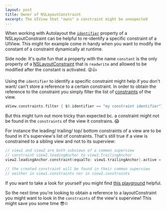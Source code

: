 ```yaml
---
layout: post
title: Owner of NSLayoutConstraint
excerpt: The UIView that "owns" a constraint might be unexpected
---
```


When working with Autolayout the [`identifier`](https://developer.apple.com/library/ios/documentation/AppKit/Reference/NSLayoutConstraint_Class/index.html#//apple_ref/occ/instp/NSLayoutConstraint/identifier) property of a NSLayoutConstraint can be helpful to re-identify a specific constraint of a UIView. This might for example come in handy when you want to modify the constant of a constraint dynamically at runtime. 

Side node: It's quite fun that a property with the name `constant` is the only property of a [NSLayoutConstraint](https://developer.apple.com/library/ios/documentation/AppKit/Reference/NSLayoutConstraint_Class/index.html) that is `readwrite` and allowed to be modified after the constant is activated. 😜👍

Using the `identifier` to identify a specific constraint might help if you don't want/ can't store a reference to a certain constraint. In order to obtain the reference to the constraint you simply filter the list of [constraints](https://developer.apple.com/library/ios/documentation/UIKit/Reference/UIView_Class/index.html#//apple_ref/occ/instp/UIView/constraints) of the view.

```swift
aView.constraints.filter { $0.identifier == "my constraint identifier"}.first
```

But this might turn out more tricky than expected bc. a constraint might not be found in the `constraints` of the view it constrains. 😱

For instance the leading/ trailing/ top/ bottom constraints of a view are to be found in it's superview's list of constraints. That's still true if a view is constrained to a sibling view and not to its superview:

```swift
// view1 and view2 are both subviews of a common superview
// constraint view2.leadingAnchor to view1.trailingAnchor
view2.leadingAnchor.constraint(equalTo: view1.trailingAnchor).active = true

// the created constraint will be found in their common superview
// neither in view1.constraints nor in view2.constraints
```

If you want to take a look for yourself you might find [this playground](https://github.com/benrudhart/benrudhart.github.io/tree/master/assets/examples/2016_06_28%20ConstraintsOwner) helpful.

So the next time you're looking to obtain a reference to a layoutConstraint you might want to look in the `constraints` of the view's superview! This might save you some time 😎⏲



